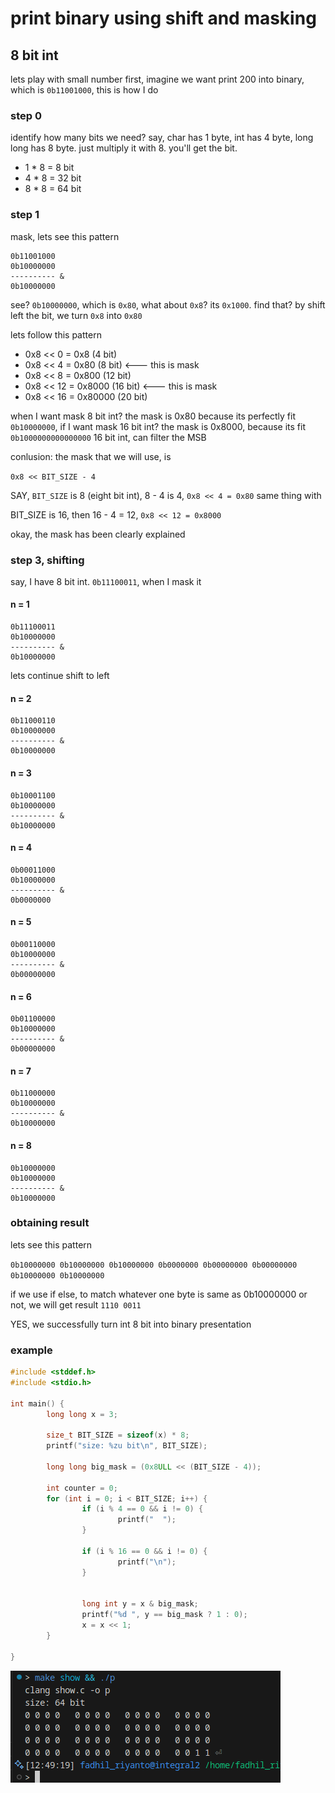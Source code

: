 # print binary using shift and masking

## 8 bit int
lets play with small number first, imagine we want print 200 into binary, which is `0b11001000`, this is how I do

### step 0
identify how many bits we need?
say, char has 1 byte, int has 4 byte, long long has 8 byte. just multiply it with 8. you'll get the bit.

- 1 * 8 = 8 bit
- 4 * 8 = 32 bit
- 8 * 8 = 64 bit

### step 1
mask, lets see this pattern

```text
0b11001000
0b10000000
---------- &
0b10000000
```

see? `0b10000000`, which is `0x80`, what about `0x8`? its `0x1000`. find that? by shift left the bit, we turn `0x8` into `0x80`

lets follow this pattern

- 0x8 << 0  = 0x8 			(4 bit)
- 0x8 << 4  = 0x80     		(8 bit) <--- this is mask
- 0x8 << 8  = 0x800     	(12 bit)
- 0x8 << 12 = 0x8000     	(16 bit) <--- this is mask
- 0x8 << 16 = 0x80000  		(20 bit)

when I want mask 8 bit int? the mask is 0x80 because its perfectly fit `0b10000000`, if I want mask 16 bit int? the mask is 0x8000, because its fit `0b1000000000000000` 16 bit int, can filter the MSB

conlusion: 
the mask that we will use, is 

`0x8 << BIT_SIZE - 4`

SAY, `BIT_SIZE` is 8 (eight bit int), 8 - 4 is 4, `0x8 << 4 = 0x80`
same thing with

BIT_SIZE is 16, then 16 - 4 = 12, `0x8 << 12 = 0x8000`

okay, the mask has been clearly explained

### step 3, shifting
say, I have 8 bit int. `0b11100011`, when I mask it

#### n = 1
```
0b11100011
0b10000000
---------- &
0b10000000
```

lets continue shift to left 
#### n = 2
```
0b11000110
0b10000000
---------- &
0b10000000
```
#### n = 3
```
0b10001100
0b10000000
---------- &
0b10000000
```
#### n = 4
```
0b00011000
0b10000000
---------- &
0b0000000
```
#### n = 5
```
0b00110000
0b10000000
---------- &
0b00000000
```
#### n = 6
```
0b01100000
0b10000000
---------- &
0b00000000
```

#### n = 7
```
0b11000000
0b10000000
---------- &
0b10000000
```
#### n = 8
```
0b10000000
0b10000000
---------- &
0b10000000
```
### obtaining result
lets see this pattern

`0b10000000 0b10000000 0b10000000 0b0000000 0b00000000 0b00000000 0b10000000 0b10000000`

if we use if else, to match whatever one byte is same as 0b10000000 or not, we will get result
`1110 0011`

YES, we successfully turn int 8 bit into binary presentation

### example
```c
#include <stddef.h>
#include <stdio.h>

int main() {
        long long x = 3;

        size_t BIT_SIZE = sizeof(x) * 8;
        printf("size: %zu bit\n", BIT_SIZE);

        long long big_mask = (0x8ULL << (BIT_SIZE - 4));

        int counter = 0;
        for (int i = 0; i < BIT_SIZE; i++) {
                if (i % 4 == 0 && i != 0) {
                        printf("  ");
                }

                if (i % 16 == 0 && i != 0) {
                        printf("\n");
                }

                
                long int y = x & big_mask;
                printf("%d ", y == big_mask ? 1 : 0);
                x = x << 1;
        }
       
}
```

![image](../_images/f4c49ae0150291afc943b1c0d3adb4786a0768a73c6aea239966843d52ce7c036f588724916621a890b4a2a6798ca26bfd7d92e8cb0081f203ea742f.png)
